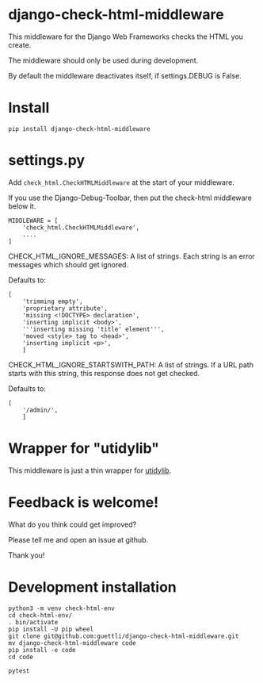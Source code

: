 # django-check-html-middleware

This middleware for the Django Web Frameworks checks the HTML you create.

The middleware should only be used during development.

By default the middleware deactivates itself, if settings.DEBUG is False.

# Install
```
pip install django-check-html-middleware
```

# settings.py

Add `check_html.CheckHTMLMiddleware` at the start of your middleware.

If you use the Django-Debug-Toolbar, then put the check-html middleware below it.

```
MIDDLEWARE = [
    'check_html.CheckHTMLMiddleware',
    ....
]
```

CHECK_HTML_IGNORE_MESSAGES: A list of strings. Each string is an error messages which should get ignored.

Defaults to:
```
[
    'trimming empty',
    'proprietary attribute',
    'missing <!DOCTYPE> declaration',
    'inserting implicit <body>',
    '''inserting missing 'title' element''',
    'moved <style> tag to <head>',
    'inserting implicit <p>',
    ]
```

CHECK_HTML_IGNORE_STARTSWITH_PATH: A list of strings. If a URL path starts with this string, this response
does not get checked.

Defaults to:
```
[
    '/admin/',
    ]
```

# Wrapper for "utidylib"

This middleware is just a thin wrapper for [utidylib](https://pypi.org/project/uTidylib/).

# Feedback is welcome!

What do you think could get improved?

Please tell me and open an issue at github.

Thank you!

# Development installation

```
python3 -m venv check-html-env
cd check-html-env/
. bin/activate
pip install -U pip wheel
git clone git@github.com:guettli/django-check-html-middleware.git
mv django-check-html-middleware code
pip install -e code
cd code

pytest
```